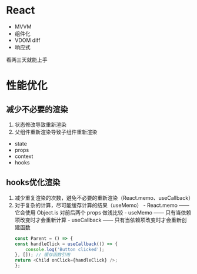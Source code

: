 # React

- MVVM
- 组件化
- VDOM diff
- 响应式

看两三天就能上手

# 性能优化
## 减少不必要的渲染
  1. 状态修改导致重新渲染
  2. 父组件重新渲染导致子组件重新渲染
   - state
   - props
   - context
   - hooks
## hooks优化渲染
  1. 减少重复渲染的次数，避免不必要的重新渲染（React.memo、useCallback）
  2. 对于复杂的计算，尽可能缓存计算的结果（useMemo）
    - React.memo —— 它会使用 Object.is 对前后两个 props 做浅比较
    - useMemo —— 只有当依赖项改变时才会重新计算
    - useCallback —— 只有当依赖项改变时才会重新创建函数
        ```js
        const Parent = () => {
        const handleClick = useCallback(() => {
            console.log('Button clicked');
        }, []); // 缓存函数引用
        return <Child onClick={handleClick} />;
        };
        ```